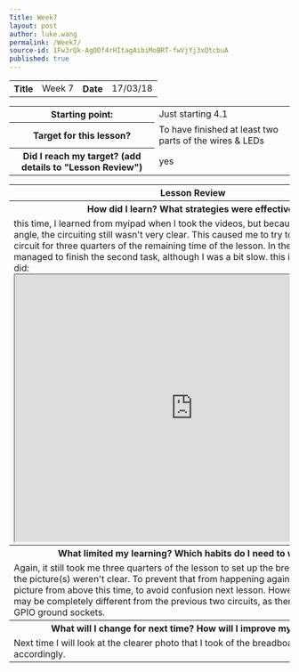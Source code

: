```yaml
---
Title: Week7
layout: post
author: luke.wang
permalink: /Week7/
source-id: 1Fw3rQk-AgODf4rHItagAibiMoBRT-fwVjYj3xQtcbuA
published: true
---
```

<table>
  <tr>
    <th>Title</th>
    <td>Week 7</td>
    <th>Date</th>
    <td>17/03/18</td>
  </tr>
</table>

<table>
  <tr>
    <th>Starting point:</th>
    <td>Just starting 4.1</td>
  </tr>
  <tr>
    <th>Target for this lesson?</th>
    <td>To have finished at least two parts of the wires & LEDs</td>
  </tr>
  <tr>
    <th>Did I reach my target? 
(add details to "Lesson Review")</th>
    <td>yes</td>
  </tr>
</table>

<table>
  <tr>
  <th>Lesson Review</th>
  </tr>
  <tr>
    <th>How did I learn? What strategies were effective? </th>
  </tr>
  <tr>
    <td>
   this time, I learned from myipad when I took the videos, but because I filmed it at an angle, the circuiting still wasn't very clear. This caused me to try to set up the second circuit for three quarters of the remaining time of the lesson. In the end, I still managed to finish the second task, although I was a bit slow. this is proof of what I did:<iframe src="https://drive.google.com/file/d/1Im1RSZSrat7oYyFL871IvGXoXGfH5GaJ/preview" width="640" height="480"></iframe>
    </td>
  </tr>
  <tr>
    <th>What limited my learning? Which habits do I need to work on? </th>
  </tr>
  <tr>
    <td>
    Again, it still took me three quarters of the lesson to set up the breadboard because the picture(s) weren't clear. To prevent that from happening again, I took a clear picture from above this time, to avoid confusion next lesson. However, the circuits may be completely different from the previous two circuits, as there are only two GPIO ground sockets.
    </td>
  </tr>
  <tr>
    <th>What will I change for next time? How will I improve my learning?</th>
  </tr>
  <tr>
    <td>
    Next time I will look at the clearer photo that I took of the breadboard, and follow it accordingly.
    </td>
  </tr>
</table>
